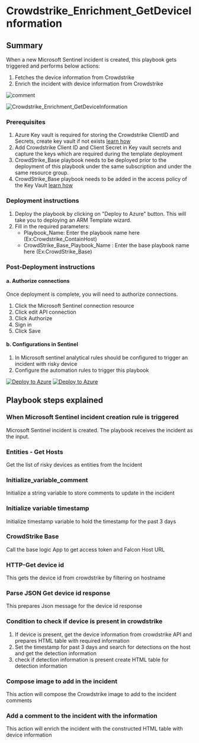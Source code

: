 # Crowdstrike_Enrichment_GetDeviceInformation
 ## Summary
 When a new Microsoft Sentinel incident is created, this playbook gets triggered and performs below actions:
 1. Fetches the device information from Crowdstrike
 2. Enrich the incident with device information from Crowdstrike

![comment](https://raw.githubusercontent.com/Azure/Azure-Sentinel/master/Solutions/CrowdStrike%20Falcon%20Endpoint%20Protection/Playbooks/CrowdStrike_Enrichment_GetDeviceInformation/images/comment.png)

![Crowdstrike_Enrichment_GetDeviceInformation](https://raw.githubusercontent.com/Azure/Azure-Sentinel/master/Solutions/CrowdStrike%20Falcon%20Endpoint%20Protection/Playbooks/CrowdStrike_Enrichment_GetDeviceInformation/images/designerOverviewCollapsedLight.png)

### Prerequisites 
1. Azure Key vault is required for storing the Crowdstrike ClientID and Secrets, create key vault if not exists [learn how](https://portal.azure.com/#create/Microsoft.Template/uri/https%3A%2F%2Fraw.githubusercontent.com%2FAzure%2Fazure-quickstart-templates%2Fmaster%2Fquickstarts%2Fmicrosoft.keyvault%2Fkey-vault-secret-create%2Fazuredeploy.json)
2. Add Crowdstrike Client ID and Client Secret in Key vault secrets and capture the keys which are required during the template deployment
3. CrowdStrike_Base playbook needs to be deployed prior to the deployment of this playbook under the same subscription and under the same resource group.
4. CrowdStrike_Base playbook needs to be added in the access policy of the Key Vault [learn how](https://docs.microsoft.com/azure/key-vault/general/assign-access-policy-portal)

### Deployment instructions 
1. Deploy the playbook by clicking on "Deploy to Azure" button. This will take you to deploying an ARM Template wizard.
2. Fill in the required parameters:
    * Playbook_Name: Enter the playbook name here (Ex:Crowdstrike_ContainHost)
    * CrowdStrike_Base_Playbook_Name : Enter the base playbook name here (Ex:CrowdStrike_Base)
    
### Post-Deployment instructions 
#### a. Authorize connections
Once deployment is complete, you will need to authorize connections.
1.	Click the Microsoft Sentinel connection resource
2.	Click edit API connection
3.	Click Authorize
4.	Sign in
5.	Click Save
#### b. Configurations in Sentinel
1. In Microsoft sentinel analytical rules should be configured to trigger an incident with risky device 
2. Configure the automation rules to trigger this playbook


[![Deploy to Azure](https://aka.ms/deploytoazurebutton)](https://portal.azure.com/#create/Microsoft.Template/uri/https%3A%2F%2Fraw.githubusercontent.com%2FAzure%2FAzure-Sentinel%2Fmaster%2FSolutions%2FCrowdStrike%2520Falcon%2520Endpoint%2520Protection%2FPlaybooks%2FCrowdStrike_Enrichment_GetDeviceInformation%2Fazuredeploy.json) [![Deploy to Azure](https://aka.ms/deploytoazuregovbutton)](https://portal.azure.us/#create/Microsoft.Template/uri/https%3A%2F%2Fraw.githubusercontent.com%2FAzure%2FAzure-Sentinel%2Fmaster%2FSolutions%2FCrowdStrike%2520Falcon%2520Endpoint%2520Protection%2FPlaybooks%2FCrowdStrike_Enrichment_GetDeviceInformation%2Fazuredeploy.json)

## Playbook steps explained

### When Microsoft Sentinel incident creation rule is triggered
Microsoft Sentinel incident is created. The playbook receives the incident as the input.

### Entities - Get Hosts
Get the list of risky devices as entities from the Incident

### Initialize_variable_comment
Initialize a string variable to store comments to update in the incident

### Initialize variable timestamp
Initialize timestamp variable to hold the timestamp for the past 3 days

### CrowdStrike Base
Call the base logic App to get access token and Falcon Host URL

### HTTP-Get device id
This gets the device id from crowdstrike by filtering on hostname

### Parse JSON Get device id response
This prepares Json message for the device id response

 ### Condition to check if device is present in crowdstrike

1. If device is present, get the device information from crowdstrike API and prepares HTML table with required information
2. Set the timestamp for past 3 days and search for detections on the host and get the detection information
3. check if detection information is present create HTML table for detection information

 ### Compose image to add in the incident
This action will compose the Crowdstrike image to add to the incident comments

### Add a comment to the incident with the information
This action will enrich the incident with the constructed HTML table with device information
